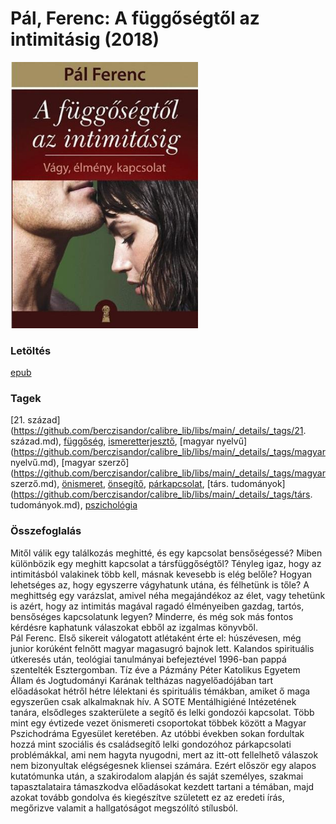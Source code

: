 # <a name="id_664">Pál, Ferenc: A függőségtől az intimitásig (2018)</a>
<img src="https://github.com/BercziSandor/calibre_lib/raw/main/libs/main/Pal%2C%20Ferenc/A%20fuggosegtol%20az%20intimitasig%20%28664%29/cover.jpg" alt="cover" width="300"/>

### Letöltés
[epub](https://github.com/BercziSandor/calibre_lib/raw/main/libs/main/Pal%2C%20Ferenc/A%20fuggosegtol%20az%20intimitasig%20%28664%29/A%20fuggosegtol%20az%20intimitasig%20-%20Pal%2C%20Ferenc.epub)

### Tagek
[21. század](https://github.com/berczisandor/calibre_lib/libs/main/_details/_tags/21. század.md), [függőség](https://github.com/berczisandor/calibre_lib/libs/main/_details/_tags/függőség.md), [ismeretterjesztő](https://github.com/berczisandor/calibre_lib/libs/main/_details/_tags/ismeretterjesztő.md), [magyar nyelvű](https://github.com/berczisandor/calibre_lib/libs/main/_details/_tags/magyar nyelvű.md), [magyar szerző](https://github.com/berczisandor/calibre_lib/libs/main/_details/_tags/magyar szerző.md), [önismeret](https://github.com/berczisandor/calibre_lib/libs/main/_details/_tags/önismeret.md), [önsegítő](https://github.com/berczisandor/calibre_lib/libs/main/_details/_tags/önsegítő.md), [párkapcsolat](https://github.com/berczisandor/calibre_lib/libs/main/_details/_tags/párkapcsolat.md), [társ. tudományok](https://github.com/berczisandor/calibre_lib/libs/main/_details/_tags/társ. tudományok.md), [pszichológia](https://github.com/berczisandor/calibre_lib/libs/main/_details/_tags/pszichológia.md)

### Összefoglalás
<div>
<p>Mitől ​válik egy találkozás meghitté, és egy kapcsolat bensőségessé? Miben különbözik egy meghitt kapcsolat a társfüggőségtől? Tényleg igaz, hogy az intimitásból valakinek több kell, másnak kevesebb is elég belőle? Hogyan lehetséges az, hogy egyszerre vágyhatunk utána, és félhetünk is tőle? A meghittség egy varázslat, amivel néha megajándékoz az élet, vagy tehetünk is azért, hogy az intimitás magával ragadó élményeiben gazdag, tartós, bensőséges kapcsolatunk legyen? Minderre, és még sok más fontos kérdésre kaphatunk válaszokat ebből az izgalmas könyvből. <br>Pál Ferenc. Első sikereit válogatott atlétaként érte el: húszévesen, még junior korúként felnőtt magyar magasugró bajnok lett. Kalandos spirituális útkeresés után, teológiai tanulmányai befejeztével 1996-ban pappá szentelték Esztergomban. Tíz éve a Pázmány Péter Katolikus Egyetem Állam és Jogtudományi Karának teltházas nagyelőadójában tart előadásokat hétről hétre lélektani és spirituális témákban, amiket ő maga egyszerűen csak alkalmaknak hív. A SOTE Mentálhigiéné Intézetének tanára, elsődleges szakterülete a segítő és lelki gondozói kapcsolat. Több mint egy évtizede vezet önismereti csoportokat többek között a Magyar Pszichodráma Egyesület keretében. Az utóbbi években sokan fordultak hozzá mint szociális és családsegítő lelki gondozóhoz párkapcsolati problémákkal, ami nem hagyta nyugodni, mert az itt-ott fellelhető válaszok nem bizonyultak elégségesnek kliensei számára. Ezért először egy alapos kutatómunka után, a szakirodalom alapján és saját személyes, szakmai tapasztalataira támaszkodva előadásokat kezdett tartani a témában, majd azokat tovább gondolva és kiegészítve született ez az eredeti írás, megőrizve valamit a hallgatóságot megszólító stílusból.</p></div>


